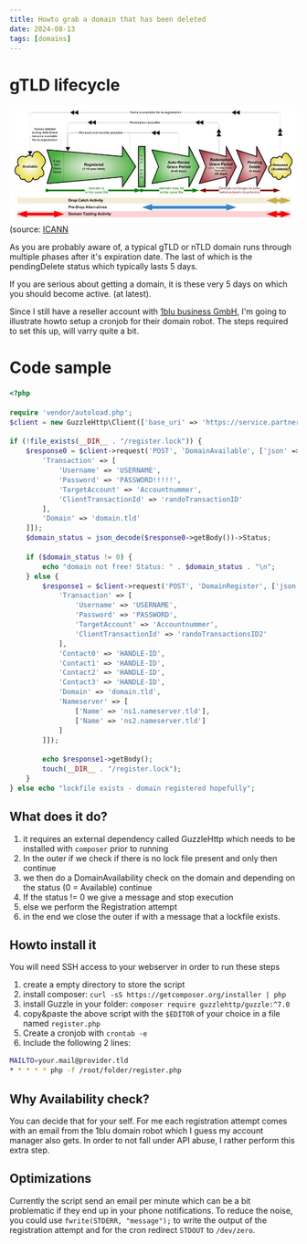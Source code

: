 ```yaml
---
title: Howto grab a domain that has been deleted
date: 2024-08-13
tags: [domains]
---
```


# gTLD lifecycle

![gTLD lifecycle](/static/img/gtld-lifecycle.jpg)
(source: [ICANN](https://archive.icann.org/en/registrars/gtld-lifecycle.jpg)

As you are probably aware of, a typical gTLD or nTLD domain runs through multiple phases after it's expiration date. The last of which is the pendingDelete status which typically lasts 5 days.

If you are serious about getting a domain, it is these very 5 days on which you should become active. (at latest).

Since I still have a reseller account with [1blu business GmbH](https://1blu-business.de/), I'm going to illustrate howto setup a cronjob for their domain robot. The steps required to set this up, will varry quite a bit.

# Code sample

```php {linenos=table,anchorlinenos=true}
<?php

require 'vendor/autoload.php';
$client = new GuzzleHttp\Client(['base_uri' => 'https://service.partner4trade.de/live/domain.svc/rest/']);

if (!file_exists(__DIR__ . "/register.lock")) {
    $response0 = $client->request('POST', 'DomainAvailable', ['json' => [
        'Transaction' => [
            'Username' => 'USERNAME',
            'Password' => 'PASSWORD!!!!!',
            'TargetAccount' => 'Accountnummer',
            'ClientTransactionId' => 'randoTransactionID'
        ],
        'Domain' => 'domain.tld'
    ]]);
    $domain_status = json_decode($response0->getBody())->Status;

    if ($domain_status != 0) {
        echo "domain not free! Status: " . $domain_status . "\n";
    } else {
        $response1 = $client->request('POST', 'DomainRegister', ['json' => [
            'Transaction' => [
                'Username' => 'USERNAME',
                'Password' => 'PASSWORD',
                'TargetAccount' => 'Accountnummer',
                'ClientTransactionId' => 'randoTransactionsID2'
            ],
            'Contact0' => 'HANDLE-ID',
            'Contact1' => 'HANDLE-ID',
            'Contact2' => 'HANDLE-ID',
            'Contact3' => 'HANDLE-ID',
            'Domain' => 'domain.tld',
            'Nameserver' => [
                ['Name' => 'ns1.nameserver.tld'],
                ['Name' => 'ns2.nameserver.tld']
            ]
        ]]);

        echo $response1->getBody();
        touch(__DIR__ . "/register.lock");
    }
} else echo "lockfile exists - domain registered hopefully";

```

## What does it do?

1. it requires an external dependency called GuzzleHttp which needs to be installed with `composer` prior to running
2. In the outer if we check if there is no lock file present and only then continue
3. we then do a DomainAvailability check on the domain and depending on the status (0 = Available) continue
4. If the status != 0 we give a message and stop execution
5. else we perform the Registration attempt
6. in the end we close the outer if with a message that a lockfile exists.

## Howto install it

You will need SSH access to your webserver in order to run these steps

1. create a empty directory to store the script
2. install composer: `curl -sS https://getcomposer.org/installer | php`
3. install Guzzle in your folder: `composer require guzzlehttp/guzzle:^7.0`
4. copy&paste the above script with the `$EDITOR` of your choice in a file named `register.php`
5. Create a cronjob with `crontab -e`
6. Include the following 2 lines:

```bash
MAILTO=your.mail@provider.tld
* * * * * php -f /root/folder/register.php
```

## Why Availability check?

You can decide that for your self. For me each registration attempt comes with an email from the 1blu domain robot which I guess my account manager also gets. In order to not fall under API abuse, I rather perform this extra step.

## Optimizations

Currently the script send an email per minute which can be a bit problematic if they end up in your phone notifications. To reduce the noise, you could use `fwrite(STDERR, "message");` to write the output of the registration attempt and for the cron redirect `STDOUT` to `/dev/zero`.
